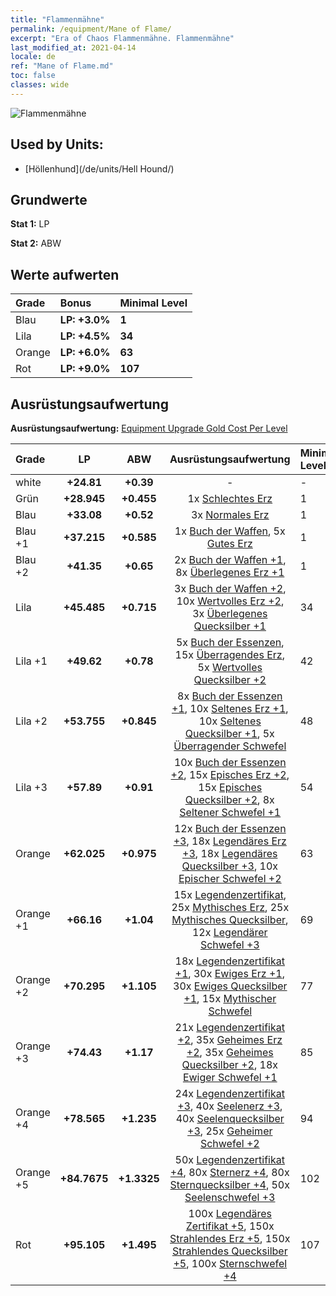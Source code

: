 ```yaml
---
title: "Flammenmähne"
permalink: /equipment/Mane of Flame/
excerpt: "Era of Chaos Flammenmähne. Flammenmähne"
last_modified_at: 2021-04-14
locale: de
ref: "Mane of Flame.md"
toc: false
classes: wide
---
```


  ![Flammenmähne](/images/e/e_5034.png)

## Used by Units:

* [Höllenhund](/de/units/Hell Hound/) 


## Grundwerte
 **Stat 1:** LP

 **Stat 2:** ABW

## Werte aufwerten

  |     Grade    |   Bonus | Minimal Level | 
  |:-------------|:--------|:--------------| 
  | Blau | **LP: +3.0%** | **1** | 
  | Lila | **LP: +4.5%** | **34** | 
  | Orange | **LP: +6.0%** | **63** | 
  | Rot | **LP: +9.0%** | **107** | 


## Ausrüstungsaufwertung
 **Ausrüstungsaufwertung:** [Equipment Upgrade Gold Cost Per Level](/equipment/EquipmentUpgradeCostPerLevel/) 

  |          Grade      | LP | ABW | Ausrüstungsaufwertung | Minimal Level |
  |:--------------------|:---------:|:---------:|:----------------:|:--------------|
  | white | **+24.81** | **+0.39** | - | - |
  | Grün | **+28.945** | **+0.455** | 1x [Schlechtes Erz](/de/Items/mat_1/) | 1 |
  | Blau | **+33.08** | **+0.52** | 3x [Normales Erz](/de/Items/mat_6/) | 1 |
  | Blau +1 | **+37.215** | **+0.585** | 1x [Buch der Waffen](/de/Items/mat_18/), 5x [Gutes Erz](/de/Items/mat_12/) | 1 |
  | Blau +2 | **+41.35** | **+0.65** | 2x [Buch der Waffen +1](/de/Items/mat_25/), 8x [Überlegenes Erz +1](/de/Items/mat_19/) | 1 |
  | Lila | **+45.485** | **+0.715** | 3x [Buch der Waffen +2](/de/Items/mat_32/), 10x [Wertvolles Erz +2](/de/Items/mat_26/), 3x [Überlegenes Quecksilber +1](/de/Items/mat_21/) | 34 |
  | Lila +1 | **+49.62** | **+0.78** | 5x [Buch der Essenzen](/de/Items/mat_39/), 15x [Überragendes Erz](/de/Items/mat_33/), 5x [Wertvolles Quecksilber +2](/de/Items/mat_28/) | 42 |
  | Lila +2 | **+53.755** | **+0.845** | 8x [Buch der Essenzen +1](/de/Items/mat_46/), 10x [Seltenes Erz +1](/de/Items/mat_40/), 10x [Seltenes Quecksilber +1](/de/Items/mat_42/), 5x [Überragender Schwefel](/de/Items/mat_36/) | 48 |
  | Lila +3 | **+57.89** | **+0.91** | 10x [Buch der Essenzen +2](/de/Items/mat_53/), 15x [Episches Erz +2](/de/Items/mat_47/), 15x [Episches Quecksilber +2](/de/Items/mat_49/), 8x [Seltener Schwefel +1](/de/Items/mat_43/) | 54 |
  | Orange | **+62.025** | **+0.975** | 12x [Buch der Essenzen +3](/de/Items/mat_60/), 18x [Legendäres Erz +3](/de/Items/mat_54/), 18x [Legendäres Quecksilber +3](/de/Items/mat_56/), 10x [Epischer Schwefel +2](/de/Items/mat_50/) | 63 |
  | Orange +1 | **+66.16** | **+1.04** | 15x [Legendenzertifikat](/de/Items/mat_67/), 25x [Mythisches Erz](/de/Items/mat_61/), 25x [Mythisches Quecksilber](/de/Items/mat_63/), 12x [Legendärer Schwefel +3](/de/Items/mat_57/) | 69 |
  | Orange +2 | **+70.295** | **+1.105** | 18x [Legendenzertifikat +1](/de/Items/mat_74/), 30x [Ewiges Erz +1](/de/Items/mat_68/), 30x [Ewiges Quecksilber +1](/de/Items/mat_70/), 15x [Mythischer Schwefel](/de/Items/mat_64/) | 77 |
  | Orange +3 | **+74.43** | **+1.17** | 21x [Legendenzertifikat +2](/de/Items/mat_81/), 35x [Geheimes Erz +2](/de/Items/mat_75/), 35x [Geheimes Quecksilber +2](/de/Items/mat_77/), 18x [Ewiger Schwefel +1](/de/Items/mat_71/) | 85 |
  | Orange +4 | **+78.565** | **+1.235** | 24x [Legendenzertifikat +3](/de/Items/mat_88/), 40x [Seelenerz +3](/de/Items/mat_82/), 40x [Seelenquecksilber +3](/de/Items/mat_84/), 25x [Geheimer Schwefel +2](/de/Items/mat_78/) | 94 |
  | Orange +5 | **+84.7675** | **+1.3325** | 50x [Legendenzertifikat +4](/de/Items/mat_95/), 80x [Sternerz +4](/de/Items/mat_89/), 80x [Sternquecksilber +4](/de/Items/mat_91/), 50x [Seelenschwefel +3](/de/Items/mat_85/) | 102 |
  | Rot | **+95.105** | **+1.495** | 100x [Legendäres Zertifikat +5](/de/Items/mat_102/), 150x [Strahlendes Erz +5](/de/Items/mat_96/), 150x [Strahlendes Quecksilber +5](/de/Items/mat_98/), 100x [Sternschwefel +4](/de/Items/mat_92/) | 107 |


